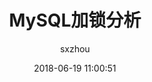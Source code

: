 ---
layout: post
title:  "MySQL加锁分析"
date:   2018-06-19 11:00:51
categories: article
tags: mysql
author: "sxzhou"
---